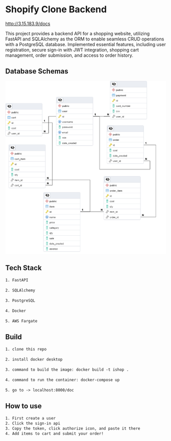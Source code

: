 # Shopify Clone Backend

<http://3.15.183.9/docs>

This project provides a backend API for a shopping website, utilizing FastAPI and SQLAlchemy as the ORM to enable seamless CRUD operations with a PostgreSQL database. Implemented essential features, including user registration, secure sign-in with JWT integration, shopping cart management, order submission, and access to order history.


## Database Schemas

![ishop db](pics/ishop.png)

## Tech Stack
    1. FastAPI

    2. SQLAlchemy

    3. PostgreSQL

    4. Docker

    5. AWS Fargate

## Build
    1. clone this repo

    2. install docker desktop

    3. command to build the image: docker build -t ishop .

    4. command to run the container: docker-compose up

    5. go to -> localhost:8000/doc

## How to use

    1. First create a user
    2. Click the sign-in api
    3. Copy the token, click authorize icon, and paste it there
    4. Add items to cart and submit your order!